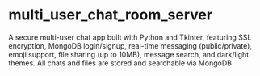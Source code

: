 # multi_user_chat_room_server
A secure multi-user chat app built with Python and Tkinter, featuring SSL encryption, MongoDB login/signup, real-time messaging (public/private), emoji support, file sharing (up to 10MB), message search, and dark/light themes. All chats and files are stored and searchable via MongoDB
